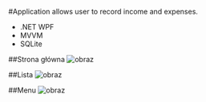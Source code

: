 #Application allows user to record income and expenses.

- .NET WPF
- MVVM
- SQLite

##Strona główna
![obraz](https://github.com/mwoloszynski/MoneyOrganizer/assets/139255497/59fc3b47-6f75-49cd-a226-7d439311aee9)


##Lista
![obraz](https://github.com/mwoloszynski/MoneyOrganizer/assets/139255497/57d7b177-a9dc-4922-b8a1-af679718d219)


##Menu
![obraz](https://github.com/mwoloszynski/MoneyOrganizer/assets/139255497/6033985d-91db-4d4d-a449-099cc1c13499)
